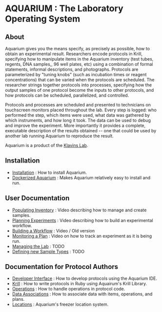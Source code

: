 AQUARIUM : The Laboratory Operating System
=========

About
---

Aquarium gives you the means specify, as precisely as possible, how to obtain an experimental result. Researchers encode protocols in Krill, specifying how to manipulate items in the Aquarium inventory (test tubes, regents, DNA samples,, 96 well plates, etc) using a combination of formal statements, informal descriptions, and photographs. Protocols are parameterized by "tuning knobs" (such as incubation times or reagent concentrations) that can be varied when the protocols are scheduled. The researcher strings together protocols into processes, specifying how the output samples of one protocol become the inputs to other protocols, and how protocols can be scheduled, parallelized, and controlled.

Protocols and processes are scheduled and presented to technicians on touchscreen monitors placed throughout the lab. Every step is logged: who performed the step, which items were used, what data was gathered by which instruments, and how long it took. The data can be used to debug and improve the experiment. More importantly it provides a complete, executable description of the results obtained -- one that could be used by another lab running Aquarium to reproduce the result.

Aquarium is a product of the [Klavins Lab](http://klavinslab.org).

Installation
---

* [Installation](doc/Installation.md) : How to install Aquarium.
* [Dockerized Aquarium](https://github.com/klavinslab/aquadocked) : Makes Aquarium relatively easy to install and run.

User Documentation
---
 
* [Populating Inventory](https://www.youtube.com/watch?v=ydN51ew1JmI&feature=youtu.be) : Video describing how to manage and create samples.
* [Planning Experiments](https://www.youtube.com/watch?v=kYnDc8RIsNg&feature=youtu.be) : Video describing how to build an experimental workflow.
* [Building a Workflow](https://www.youtube.com/watch?v=xDrv4f2AZlM&feature=youtu.be) : Video / Old version 
* [Monitoring a Plan](https://www.youtube.com/watch?v=WCTmuz5yBAo&feature=youtu.be) : Video on how to track an experiment as it is being run.
* [Managing the Lab](http://todo.com) : TODO
* [Defining new Sample Types](http://todo.com) : TODO

Documentation for Protocol Authors
---

* [Developer Interface](http://todo.com) : How to develop protocols using the Aquarium IDE.
* [Krill](doc/Krill.md) : How to write protocols in Ruby using Aquairum's Krill Library.
* [Operations](doc/Opertations.md) : How to handle operations in protocol code.
* [Data Associations](doc/DataAssociation.md) : How to associate data with items, operations, and plans.
* [Locations](doc/Locations.md) : Aquarium's freezer location system.

